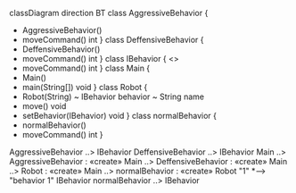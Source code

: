 classDiagram
direction BT
class AggressiveBehavior {
  + AggressiveBehavior() 
  + moveCommand() int
}
class DeffensiveBehavior {
  + DeffensiveBehavior() 
  + moveCommand() int
}
class IBehavior {
<<Interface>>
  + moveCommand() int
}
class Main {
  + Main() 
  + main(String[]) void
}
class Robot {
  + Robot(String) 
  ~ IBehavior behavior
  ~ String name
  + move() void
  + setBehavior(IBehavior) void
}
class normalBehavior {
  + normalBehavior() 
  + moveCommand() int
}

AggressiveBehavior  ..>  IBehavior 
DeffensiveBehavior  ..>  IBehavior 
Main  ..>  AggressiveBehavior : «create»
Main  ..>  DeffensiveBehavior : «create»
Main  ..>  Robot : «create»
Main  ..>  normalBehavior : «create»
Robot "1" *--> "behavior 1" IBehavior 
normalBehavior  ..>  IBehavior 

